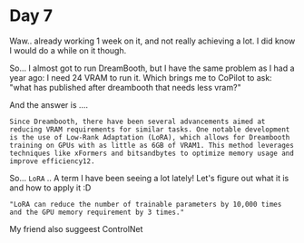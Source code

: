 # Day 7

Waw.. already working 1 week on it, and not really achieving a lot. I did know I would do a while on it though.

So... I almost got to run DreamBooth, but I have the same problem as I had a year ago: I need 24 VRAM to run it. Which brings me to CoPilot to ask: "what has published after dreambooth that needs less vram?"

And the answer is .... 

```
Since Dreambooth, there have been several advancements aimed at reducing VRAM requirements for similar tasks. One notable development is the use of Low-Rank Adaptation (LoRA), which allows for Dreambooth training on GPUs with as little as 6GB of VRAM1. This method leverages techniques like xFormers and bitsandbytes to optimize memory usage and improve efficiency12.
```

So... `LoRA` .. A term I have been seeing a lot lately! Let's figure out what it is and how to apply it :D

`"LoRA can reduce the number of trainable parameters by 10,000 times and the
GPU memory requirement by 3 times."`

My friend also suggeest ControlNet